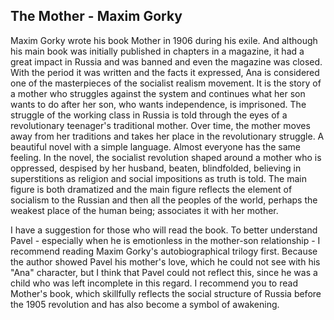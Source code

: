 ## The Mother - Maxim Gorky

Maxim Gorky wrote his book Mother in 1906 during his exile. And although his main book was initially published in chapters in a magazine, it had a great impact in Russia and was banned and even the magazine was closed. With the period it was written and the facts it expressed, Ana is considered one of the masterpieces of the socialist realism movement. It is the story of a mother who struggles against the system and continues what her son wants to do after her son, who wants independence, is imprisoned. The struggle of the working class in Russia is told through the eyes of a revolutionary teenager's traditional mother. Over time, the mother moves away from her traditions and takes her place in the revolutionary struggle. A beautiful novel with a simple language. Almost everyone has the same feeling. In the novel, the socialist revolution shaped around a mother who is oppressed, despised by her husband, beaten, blindfolded, believing in superstitions as religion and social impositions as truth is told. The main figure is both dramatized and the main figure reflects the element of socialism to the Russian and then all the peoples of the world, perhaps the weakest place of the human being; associates it with her mother.

I have a suggestion for those who will read the book. To better understand Pavel - especially when he is emotionless in the mother-son relationship - I recommend reading Maxim Gorky's autobiographical trilogy first. Because the author showed Pavel his mother's love, which he could not see with his "Ana" character, but I think that Pavel could not reflect this, since he was a child who was left incomplete in this regard. I recommend you to read Mother's book, which skillfully reflects the social structure of Russia before the 1905 revolution and has also become a symbol of awakening.